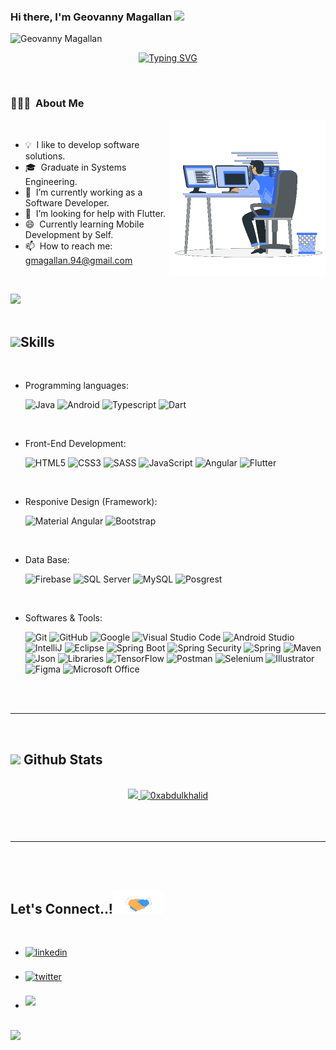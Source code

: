 ### Hi there, <b>I'm Geovanny Magallan </b><img src="https://media.giphy.com/media/hvRJCLFzcasrR4ia7z/giphy.gif" width="25">

<img alt="Geovanny Magallan" src="https://firebasestorage.googleapis.com/v0/b/geovanny-m.appspot.com/o/img%2Fbanner%2Fbn_developerGM1.png?alt=media&token=d093fbd9-3d1e-4bd0-9c62-adc1e6dd4519"/>

<p align="center">
  <a href="https://git.io/typing-svg"><img src="https://readme-typing-svg.demolab.com?font=Fira+Code&pause=1000&color=19F79C&background=F8F8F8&center=true&vCenter=true&width=500&lines=%7BMobile_Developer...%7D;%3CFront_End_Developer%2F%3E;%5BBack_End_Developer%5D;%2F**Computer_Science_Student**%2F%2F;%2F%2FTechnology...%3C3+*.*" alt="Typing SVG" /></a>
</p>

<br>

### 👨🏻‍💻 &nbsp;About Me

<picture> <img align="right" src="https://github.com/0xAbdulKhalid/0xAbdulKhalid/raw/main/assets/mdImages/Right_Side.gif" width = 250px></picture>

<br>

- 💡 &nbsp;I like to develop software solutions.
- 🎓 &nbsp;Graduate in Systems Engineering.
- 🔭 &nbsp;I’m currently working as a Software Developer.
- 🤔 &nbsp;I’m looking for help with Flutter.
- 😄 &nbsp;Currently learning Mobile Development by Self.
- 📫 &nbsp;How to reach me: gmagallan.94@gmail.com

<br>

<img src="https://user-images.githubusercontent.com/73097560/115834477-dbab4500-a447-11eb-908a-139a6edaec5c.gif"><br><br>

## <img src="https://media2.giphy.com/media/QssGEmpkyEOhBCb7e1/giphy.gif?cid=ecf05e47a0n3gi1bfqntqmob8g9aid1oyj2wr3ds3mg700bl&rid=giphy.gif" width ="25" margin-right="5px">Skills
<br>

<p align="center">

- Programming languages:
    
    ![Java](https://img.shields.io/badge/-Java-05122A?style=flat&logo=Java&logoColor=f8f8f8)
    ![Android](https://img.shields.io/badge/-Android%20Studio-05122A?style=flat&logo=android-studio)
    ![Typescript](https://img.shields.io/badge/-Typescript-05122A?style=flat&logo=typescript)
    ![Dart](https://img.shields.io/badge/-Dart-05122A?style=flat&logo=dart)

<br>   
    
- Front-End Development:

    ![HTML5](https://img.shields.io/badge/-Html5-05122A?style=flat&logo=HTML5)
    ![CSS3](https://img.shields.io/badge/-Css3-05122A?style=flat&logo=CSS3)
    ![SASS](https://img.shields.io/badge/-Sass-05122A?style=flat&logo=sass)
    ![JavaScript](https://img.shields.io/badge/-JavaScript-05122A?style=flat&logo=javascript)
    ![Angular](https://img.shields.io/badge/-Angular-05122A?style=flat&logo=angular)
    ![Flutter](https://img.shields.io/badge/-Flutter-05122A?style=flat&logo=flutter)

<br>

- Responive Design (Framework):

    ![Material Angular](https://img.shields.io/badge/-Angular%20Material-05122A?style=flat&logo=angular)
    ![Bootstrap](https://img.shields.io/badge/-Bootstrap-05122A?style=flat&logo=bootstrap&logoColor=f8f8f8)

<br>

- Data Base:

    ![Firebase](https://img.shields.io/badge/-Firebase-05122A?style=flat&logo=firebase&logoColor=f8f8f8)
    ![SQL Server](https://img.shields.io/badge/-Sql%20Server-05122A?style=flat&logo=microsoft-sql-server)
    ![MySQL](https://img.shields.io/badge/-Mysql-05122A?style=flat&logo=mysql&logoColor=f8f8f8)
    ![Posgrest](https://badgen.net/badge/icon/-Postgresql-05122A?icon=postgresql&label)
    
<br>

- Softwares & Tools:

    ![Git](https://img.shields.io/badge/-Git-05122A?style=flat&logo=git)
    ![GitHub](https://img.shields.io/badge/-GitHub-05122A?style=flat&logo=github)
    ![Google](https://img.shields.io/badge/-Google-05122A?style=flat&logo=google)
    ![Visual Studio Code](https://img.shields.io/badge/-VS%20Code-05122A?style=flat&logo=visual-studio-code&logoColor=007ACC)
    ![Android Studio](https://img.shields.io/badge/-Android%20Studio-05122A?style=flat&logo=android-studio)
    ![IntelliJ](https://img.shields.io/badge/-IntelliJ-05122A?style=flat&logo=jetbrains)
    ![Eclipse](https://img.shields.io/badge/-Eclipse-05122A?style=flat&logo=eclipse-ide&logoColor=f8f8f8)
    ![Spring Boot](https://img.shields.io/badge/-Spring%20Boot-05122A?style=flat&logo=spring-boot)
    ![Spring Security](https://img.shields.io/badge/-Spring%20Security-05122A?style=flat&logo=springsecurity)
    ![Spring](https://img.shields.io/badge/-Spring-05122A?style=flat&logo=spring)
    ![Maven](https://img.shields.io/badge/-Maven-05122A?style=flat&logo=maven)
    ![Json](https://img.shields.io/badge/-Json-05122A?style=flat&logo=json)
    ![Libraries](https://img.shields.io/badge/-Libraries-05122A?style=flat&logo=libraries&label)
    ![TensorFlow](https://img.shields.io/badge/-Tensorflow-05122A?style=flat&logo=tensorflow)
    ![Postman](https://img.shields.io/badge/-Postman-05122A?style=flat&logo=postman)
    ![Selenium](https://img.shields.io/badge/-Selenium-05122A?style=flat&logo=selenium)
    ![Illustrator](https://img.shields.io/badge/-Illustrator-05122A?style=flat&logo=adobe-illustrator)
    ![Figma](https://img.shields.io/badge/-Figma-05122A?style=flat&logo=figma)
    ![Microsoft Office](https://img.shields.io/badge/-Microsoft%20Office-05122A?style=flat&logo=microsoftoffice)

</p>

<br>
<br>

-----

<br>


## <img src="https://media.giphy.com/media/iY8CRBdQXODJSCERIr/giphy.gif" width="35"><b> Github Stats </b>
<br>

<div align="center">

<a href="https://github.com/0xabdulkhalid/">
  <img src="https://github-readme-stats.vercel.app/api?username=0xabdulkhalid&include_all_commits=true&count_private=true&show_icons=true&line_height=20&title_color=7A7ADB&icon_color=2234AE&text_color=D3D3D3&bg_color=0,000000,130F40" width="450"/>
  <img src="https://github-readme-stats.vercel.app/api/top-langs?username=0xabdulkhalid&show_icons=true&locale=en&layout=compact&line_height=20&title_color=7A7ADB&icon_color=2234AE&text_color=D3D3D3&bg_color=0,000000,130F40" width="375"  alt="0xabdulkhalid"/>

</a>
</div>

<br>
<br>
<br>

-----

<br>
<br>

## <b> Let's Connect..!</b><img src="https://github.com/0xAbdulKhalid/0xAbdulKhalid/raw/main/assets/mdImages/handshake.gif" width ="80">
<br>
<div align='left'>

<ul>

<li>
<a href="https://linkedin.com/in/0xabdulkhalid" target="_blank">
<img src="https://img.shields.io/badge/linkedin:  0xabdulkhalid-%2300acee.svg?color=405DE6&style=for-the-badge&logo=linkedin&logoColor=white" alt=linkedin style="margin-bottom: 5px;"/>
</a>
</li>

<br>

<li>
<a href="https://twitter.com/0xabdulkhalid" target="_blank">
<img src="https://img.shields.io/badge/twitter:  0xabdulkhalid-%2300acee.svg?color=1DA1F2&style=for-the-badge&logo=twitter&logoColor=white" alt=twitter style="margin-bottom: 5px;"/>
</a>
</li>

<br>

<li>
<a href="mailto:gmagallan.94@gmail.com" target="_blank">
<img src="https://img.shields.io/badge/gmail:  0xabdulkhalid-%23EA4335.svg?style=for-the-badge&logo=gmail&logoColor=white" t=mail style="margin-bottom: 5px;" />
</a>
</li>
	
</ul>
</div>

<br>
<img src="https://user-images.githubusercontent.com/73097560/115834477-dbab4500-a447-11eb-908a-139a6edaec5c.gif">
<br>
<br>
<br>